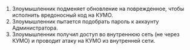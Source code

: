 1. Злоумышленник подменяет обновление на поврежденное, чтобы исполнить вредоносный код на КУМО.
2. Злоумышленник пытается подобрать пароль к аккаунту Администратора.
3. Злоумышленник получил доступ во внутреннюю сеть (не через КУМО) и проводит атаку на КУМО из внутренней сети.
